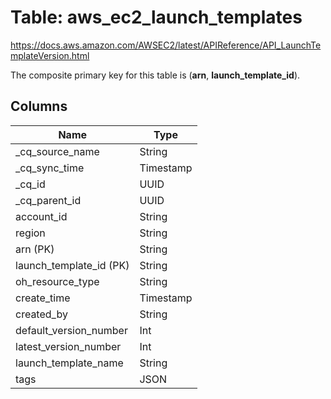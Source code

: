 # Table: aws_ec2_launch_templates

https://docs.aws.amazon.com/AWSEC2/latest/APIReference/API_LaunchTemplateVersion.html

The composite primary key for this table is (**arn**, **launch_template_id**).



## Columns
| Name          | Type          |
| ------------- | ------------- |
|_cq_source_name|String|
|_cq_sync_time|Timestamp|
|_cq_id|UUID|
|_cq_parent_id|UUID|
|account_id|String|
|region|String|
|arn (PK)|String|
|launch_template_id (PK)|String|
|oh_resource_type|String|
|create_time|Timestamp|
|created_by|String|
|default_version_number|Int|
|latest_version_number|Int|
|launch_template_name|String|
|tags|JSON|